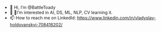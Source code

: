 - 👋 Hi, I’m @BattleToady
- 👀 🌱I’m interested in AI, DS, ML, NLP, CV learning it.
- 📫 How to reach me on LinkedId: https://www.linkedin.com/in/vladyslav-holdovanskyi-708418202/

<!---
BattleToady/BattleToady is a ✨ special ✨ repository because its `README.md` (this file) appears on your GitHub profile.
You can click the Preview link to take a look at your changes.
--->
